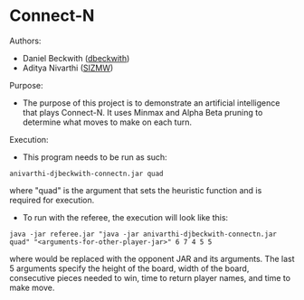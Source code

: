 Connect-N
====================

Authors:
* Daniel Beckwith ([dbeckwith](http://github.com/dbeckwith))
* Aditya Nivarthi ([SIZMW](http://github.com/sizmw))

Purpose:
* The purpose of this project is to demonstrate an artificial intelligence that plays Connect-N. It uses Minmax and Alpha Beta pruning to determine what moves to make on each turn.

Execution:
* This program needs to be run as such:
```
anivarthi-djbeckwith-connectn.jar quad
```
where "quad" is the argument that sets the heuristic function and is required for execution.

* To run with the referee, the execution will look like this:
```
java -jar referee.jar "java -jar anivarthi-djbeckwith-connectn.jar quad" "<arguments-for-other-player-jar>" 6 7 4 5 5
```
where <arguments-for-other-player-jar> would be replaced with the opponent JAR and its arguments. The last 5 arguments specify the height of the board, width of the board, consecutive pieces needed to win, time to return player names, and time to make move.

